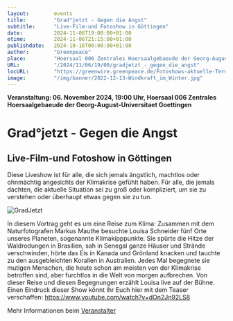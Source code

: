 ```yaml
---
layout:        events
title:         "Grad°jetzt - Gegen die Angst"
subtitle:      "Live-Film-und Fotoshow in Göttingen"
date:          2024-11-06T19:00:00+01:00
etime:         2024-11-06T21:15:00+01:00
publishdate:   2024-10-16T00:00:00+01:00
author:        "Greenpeace"
place:         "Hoersaal 006 Zentrales Hoersaalgebaeude der Georg-August-Universitaet Goettingen"
URL:           "/2024/11/06/19/00/gradjetzt_-_gegen_die_angst"
locURL:        "https://greenwire.greenpeace.de/Fotoshows-aktuelle-Termine/veranstaltung/live-reportage-graddegjetzt-gegen-die-angst-goettingen"
image:         "/img/banner/2022-12-13-Windkraft_im_Winter.jpg"
---
```


**Veranstaltung: 06. November 2024, 19:00 Uhr, Hoersaal 006 Zentrales Hoersaalgebaeude der Georg-August-Universitaet Goettingen**

Grad°jetzt - Gegen die Angst
===========

Live-Film-und Fotoshow in Göttingen
-----------
Diese Liveshow ist für alle, die sich jemals ängstlich, machtlos oder ohnmächtig angesichts der Klimakrise gefühlt haben. Für alle, die jemals dachten, die aktuelle Situation sei zu groß oder kompliziert, um sie zu verstehen oder überhaupt etwas gegen sie zu tun.

![GradJetzt](/img/event/2024-11-06-GradJetzt-Göttingen.png)

In diesem Vortrag geht es um eine Reise zum Klima: Zusammen mit dem Naturfotografen Markus Mauthe besuchte Louisa Schneider fünf Orte unseres Planeten, sogenannte Klimakipppunkte. Sie spürte die Hitze der Waldrodungen in Brasilien, sah in Senegal ganze Häuser und Strände verschwinden, hörte das Eis in Kanada und Grönland knacken und tauchte zu den ausgebleichten Korallen in Australien. Jedes Mal begegnete sie mutigen Menschen, die heute schon am meisten von der Klimakrise betroffen sind, aber furchtlos in die Welt von morgen aufbrechen. Von dieser Reise und diesen Begegnungen erzählt Louisa live auf der Bühne. Einen Eindruck dieser Show könnt Ihr Euch hier mit dem Teaser verschaffen: https://www.youtube.com/watch?v=dOn2Jn92LS8


Mehr Informationen beim [Veranstalter](https://greenwire.greenpeace.de/Fotoshows-aktuelle-Termine/veranstaltung/live-reportage-graddegjetzt-gegen-die-angst-goettingen)
